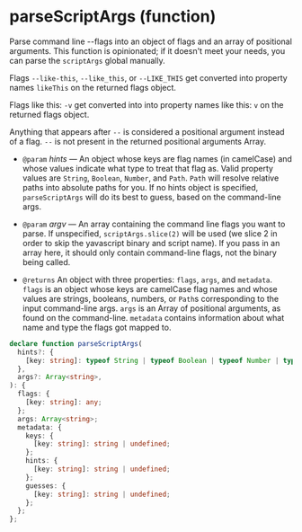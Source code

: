 <!-- INPUT:
/**
 * Parse command line --flags into an object of flags and an array of
 * positional arguments. This function is opinionated; if it doesn't meet your
 * needs, you can parse the `scriptArgs` global manually.
 *
 * Flags `--like-this`, `--like_this`, or `--LIKE_THIS` get converted into
 * property names `likeThis` on the returned flags object.
 *
 * Flags like this: `-v` get converted into into property names like this: `v`
 * on the returned flags object.
 *
 * Anything that appears after `--` is considered a positional argument instead
 * of a flag. `--` is not present in the returned positional arguments Array.
 *
 * @param hints - An object whose keys are flag names (in camelCase) and whose values indicate what type to treat that flag as. Valid property values are `String`, `Boolean`, `Number`, and `Path`. `Path` will resolve relative paths into absolute paths for you. If no hints object is specified, `parseScriptArgs` will do its best to guess, based on the command-line args.
 * @param argv - An array containing the command line flags you want to parse. If unspecified, `scriptArgs.slice(2)` will be used (we slice 2 in order to skip the yavascript binary and script name). If you pass in an array here, it should only contain command-line flags, not the binary being called.
 *
 * @returns An object with three properties: `flags`, `args`, and `metadata`. `flags` is an object whose keys are camelCase flag names and whose values are strings, booleans, numbers, or `Path`s corresponding to the input command-line args. `args` is an Array of positional arguments, as found on the command-line. `metadata` contains information about what name and type the flags got mapped to.
 */
declare function parseScriptArgs(
  hints?: {
    [key: string]: typeof String | typeof Boolean | typeof Number | typeof Path;
  },
  args?: Array<string>
): {
  flags: { [key: string]: any };
  args: Array<string>;
  metadata: {
    keys: {
      [key: string]: string | undefined;
    };
    hints: {
      [key: string]: string | undefined;
    };
    guesses: {
      [key: string]: string | undefined;
    };
  };
};

-->
# parseScriptArgs (function)

Parse command line --flags into an object of flags and an array of
positional arguments. This function is opinionated; if it doesn't meet your
needs, you can parse the `scriptArgs` global manually.

Flags `--like-this`, `--like_this`, or `--LIKE_THIS` get converted into
property names `likeThis` on the returned flags object.

Flags like this: `-v` get converted into into property names like this: `v`
on the returned flags object.

Anything that appears after `--` is considered a positional argument instead
of a flag. `--` is not present in the returned positional arguments Array.

- `@param` _hints_ — An object whose keys are flag names (in camelCase) and whose values indicate what type to treat that flag as. Valid property values are `String`, `Boolean`, `Number`, and `Path`. `Path` will resolve relative paths into absolute paths for you. If no hints object is specified, `parseScriptArgs` will do its best to guess, based on the command-line args.
- `@param` _argv_ — An array containing the command line flags you want to parse. If unspecified, `scriptArgs.slice(2)` will be used (we slice 2 in order to skip the yavascript binary and script name). If you pass in an array here, it should only contain command-line flags, not the binary being called.

- `@returns` An object with three properties: `flags`, `args`, and `metadata`. `flags` is an object whose keys are camelCase flag names and whose values are strings, booleans, numbers, or `Path`s corresponding to the input command-line args. `args` is an Array of positional arguments, as found on the command-line. `metadata` contains information about what name and type the flags got mapped to.

```ts
declare function parseScriptArgs(
  hints?: {
    [key: string]: typeof String | typeof Boolean | typeof Number | typeof Path;
  },
  args?: Array<string>,
): {
  flags: {
    [key: string]: any;
  };
  args: Array<string>;
  metadata: {
    keys: {
      [key: string]: string | undefined;
    };
    hints: {
      [key: string]: string | undefined;
    };
    guesses: {
      [key: string]: string | undefined;
    };
  };
};
```

<!-- OUTPUT.frontmatter:
null
-->
<!-- OUTPUT.warnings:
[]
-->
